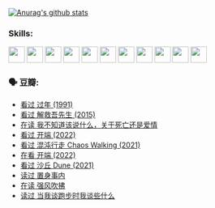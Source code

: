 
[![Anurag's github stats](https://github-readme-stats.vercel.app/api?username=w940853815)](https://github.com/anuraghazra/github-readme-stats)

### Skills:

<code><img height="32" src="https://cdn.jsdelivr.net/npm/simple-icons@v5/icons/python.svg"></code>
<code><img height="32" src="https://cdn.jsdelivr.net/npm/simple-icons@v5/icons/javascript.svg"></code>
<code><img height="32" src="https://cdn.jsdelivr.net/npm/simple-icons@v5/icons/django.svg"></code>
<code><img height="32" src="https://cdn.jsdelivr.net/npm/simple-icons@v5/icons/flask.svg"></code>
<code><img height="32" src="https://cdn.jsdelivr.net/npm/simple-icons@v5/icons/vuetify.svg"></code>
<code><img height="32" src="https://cdn.jsdelivr.net/npm/simple-icons@v5/icons/git.svg"></code>
<code><img height="32" src="https://cdn.jsdelivr.net/npm/simple-icons@v5/icons/docker.svg"></code>
<code><img height="32" src="https://cdn.jsdelivr.net/npm/simple-icons@v5/icons/postgresql.svg"></code>
<code><img height="32" src="https://cdn.jsdelivr.net/npm/simple-icons@v5/icons/elasticsearch.svg"></code>
<code><img height="32" src="https://cdn.jsdelivr.net/npm/simple-icons@v5/icons/macos.svg"></code>
<code><img height="32" src="https://cdn.jsdelivr.net/npm/simple-icons@v5/icons/linux.svg"></code>

### 🗣 豆瓣:

<!-- DOUBAN-ACTIVITIES:START -->
- [看过 过年‎ (1991)](https://www.douban.com/people/136069238/status/3747235967/?_i=43861878)
- [看过 解救吾先生‎ (2015)](https://www.douban.com/people/136069238/status/3744047085/?_i=43861878)
- [在读 我不知道该说什么，关于死亡还是爱情](https://www.douban.com/people/136069238/status/3742672820/?_i=43861878)
- [看过 开端‎ (2022)](https://www.douban.com/people/136069238/status/3737530861/?_i=43861878)
- [看过 混沌行走 Chaos Walking‎ (2021)](https://www.douban.com/people/136069238/status/3734828206/?_i=43861878)
- [在看 开端‎ (2022)](https://www.douban.com/people/136069238/status/3733533297/?_i=43861878)
- [看过 沙丘 Dune‎ (2021)](https://www.douban.com/people/136069238/status/3726869471/?_i=43861878)
- [读过 置身事内](https://www.douban.com/people/136069238/status/3726223867/?_i=43861878)
- [在读 强风吹拂](https://www.douban.com/people/136069238/status/3725395475/?_i=43861878)
- [读过 当我谈跑步时我谈些什么](https://www.douban.com/people/136069238/status/3715422296/?_i=43861878)
<!-- DOUBAN-ACTIVITIES:END -->
<!--
**w940853815/w940853815** is a ✨ _special_ ✨ repository because its `README.md` (this file) appears on your GitHub profile.

Here are some ideas to get you started:

- 🔭 I’m currently working on ...
- 🌱 I’m currently learning ...
- 👯 I’m looking to collaborate on ...
- 🤔 I’m looking for help with ...
- 💬 Ask me about ...
- 📫 How to reach me: ...
- 😄 Pronouns: ...
- ⚡ Fun fact: ...
-->
